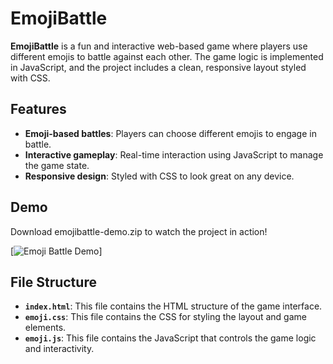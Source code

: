# EmojiBattle

**EmojiBattle** is a fun and interactive web-based game where players use different emojis to battle against each other. The game logic is implemented in JavaScript, and the project includes a clean, responsive layout styled with CSS.

## Features

- **Emoji-based battles**: Players can choose different emojis to engage in battle.
- **Interactive gameplay**: Real-time interaction using JavaScript to manage the game state.
- **Responsive design**: Styled with CSS to look great on any device.

## Demo 
Download emojibattle-demo.zip to watch the project in action!

[![Emoji Battle Demo](./emojibattlepng)]

## File Structure

- **`index.html`**: This file contains the HTML structure of the game interface.
- **`emoji.css`**: This file contains the CSS for styling the layout and game elements.
- **`emoji.js`**: This file contains the JavaScript that controls the game logic and interactivity.

